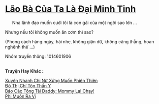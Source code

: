 <a href="https://truyentiki.com/lao-ba-cua-ta-la-dai-minh-tinh.33819/" title="Lão Bà Của Ta Là Đại Minh Tinh"><h1>Lão Bà Của Ta Là Đại Minh Tinh</h1></a><div style="display:table"><img align="right" style="float: left; padding: 10px;" src="https://truyentiki.com/images/story/200x260/33819.jpg" alt="">Nhà lãnh đạo muốn cưới tôi là con gái của một ngôi sao lớn ... <p></p> Nhưng nếu tôi không muốn ăn cơm thì sao? <p></p> (Phong cách hàng ngày, hài nhẹ, không giận dữ, không căng thẳng, hoan nghênh thử ...) <p></p> Nhóm truyền thông: 1014601906</div><p><br><b>Truyện Hay Khác :</b></p><a href="https://truyentiki.com/xuyen-nhanh-chi-nu-xung-muon-phien-thien.33818/" alt="Xuyên Nhanh Chi Nữ Xứng Muốn Phiên Thiên">Xuyên Nhanh Chi Nữ Xứng Muốn Phiên Thiên</a><br/><a href="https://github.com/nownovels/top500/tree/master/truyenhay/33877/" alt="Đô Thị Chí Tôn Thần Y">Đô Thị Chí Tôn Thần Y</a><br/><a href="https://github.com/nownovels/top500/tree/master/truyenhay/33892/" alt="Báo Cáo Tổng Tài Daddy: Mommy Lại Chạy!">Báo Cáo Tổng Tài Daddy: Mommy Lại Chạy!</a><br/><a href="https://github.com/nownovels/top500/tree/master/truyenhay/33861/" alt="Phi Muốn Ra Vị">Phi Muốn Ra Vị</a><br/>
